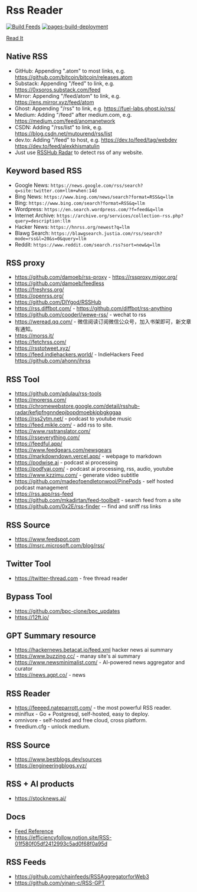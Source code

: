 # Rss Reader

[![Build Feeds](https://github.com/Akagi201/rss/actions/workflows/ci.yaml/badge.svg)](https://github.com/Akagi201/rss/actions/workflows/ci.yaml) [![pages-build-deployment](https://github.com/Akagi201/rss/actions/workflows/pages/pages-build-deployment/badge.svg)](https://github.com/Akagi201/rss/actions/workflows/pages/pages-build-deployment)

[Read It](https://akagi201.github.io/rss)

## Native RSS

* GitHub: Appending ".atom" to most links, e.g. <https://github.com/bitcoin/bitcoin/releases.atom>
* Substack: Appending "/feed" to link, e.g. <https://0xsoros.substack.com/feed>
* Mirror: Appending "/feed/atom" to link, e.g. <https://ens.mirror.xyz/feed/atom>
* Ghost: Appending "/rss" to link, e.g. <https://fuel-labs.ghost.io/rss/>
* Medium: Adding "/feed" after medium.com, e.g. <https://medium.com/feed/anomanetwork>
* CSDN: Adding "/rss/list" to link, e.g. <https://blog.csdn.net/mutourend/rss/list>
* dev.to: Adding "/feed" to host, e.g. <https://dev.to/feed/tag/webdev> <https://dev.to/feed/alexkhismatulin>
* Just use [RSSHub Radar](https://chromewebstore.google.com/detail/kefjpfngnndepjbopdmoebkipbgkggaa) to detect rss of any website.

## Keyword based RSS

* Google News: `https://news.google.com/rss/search?q=site:twitter.com+llm+when:14d`
* Bing News: `https://www.bing.com/news/search?format=RSS&q=llm`
* Bing: `https://www.bing.com/search?format=RSS&q=llm`
* Wordpress: `https://en.search.wordpress.com/?f=feed&q=llm`
* Internet Archive: `https://archive.org/services/collection-rss.php?query=description:llm`
* Hacker News: `https://hnrss.org/newest?q=llm`
* Blawg Search: `https://blawgsearch.justia.com/rss/search?mode=rss&l=20&s=0&query=llm`
* Reddit: `https://www.reddit.com/search.rss?sort=new&q=llm`

## RSS proxy

* <https://github.com/damoeb/rss-proxy> - <https://rssproxy.migor.org/>
* <https://github.com/damoeb/feedless>
* <https://freshrss.org/>
* <https://openrss.org/>
* <https://github.com/DIYgod/RSSHub>
* <https://rss.diffbot.com/> - <https://github.com/diffbot/rss-anything>
* <https://github.com/cooderl/wewe-rss/> - wechat to rss
* <https://weread.qq.com/> - 微信阅读订阅微信公众号，加入书架即可，新文章有通知。
* <https://morss.it/>
* <https://fetchrss.com/>
* <https://rsstotweet.xyz/>
* <https://feed.indiehackers.world/> - IndieHackers Feed <https://github.com/ahonn/ihrss>

## RSS Tool

* <https://github.com/adulau/rss-tools>
* <https://morerss.com/>
* <https://chromewebstore.google.com/detail/rsshub-radar/kefjpfngnndepjbopdmoebkipbgkggaa>
* <https://rss2ytm.net/> - podcast to youtube music
* <https://feed.mikle.com/> - add rss to site.
* <https://www.rsstranslator.com/>
* <https://rsseverything.com/>
* <https://feedful.app/>
* <https://www.feedgears.com/newsgears>
* <https://markdowndown.vercel.app/> - webpage to markdown
* <https://podwise.ai> - podcast ai processing
* <https://podfyai.com/> - podcast ai processing, rss, audio, youtube
* <https://www.kzzimu.com/> - generate video subtitle
* <https://github.com/madeofpendletonwool/PinePods> - self hosted podcast management
* <https://rss.app/rss-feed>
* <https://github.com/mkadirtan/feed-toolbelt> - search feed from a site
* <https://github.com/0x2E/rss-finder> -- find and sniff rss links

## RSS Source

* <https://www.feedspot.com>
* <https://msrc.microsoft.com/blog/rss/>

## Twitter Tool

* <https://twitter-thread.com> - free thread reader

## Bypass Tool

* <https://github.com/bpc-clone/bpc_updates>
* <https://12ft.io/>

## GPT Summary resource

* <https://hackernews.betacat.io/feed.xml> hacker news ai summary
* <https://www.buzzing.cc/> - manay site's ai summary
* <https://www.newsminimalist.com/> - AI-powered news aggregator and curator
* <https://news.agpt.co/> - news

## RSS Reader

* <https://feeeed.nateparrott.com/> - the most powerful RSS reader.
* miniflux - Go + Postgresql, self-hosted, easy to deploy.
* omnivore - self-hosted and free cloud, cross platform.
* freedium.cfg - unlock medium.

## RSS Source

* <https://www.bestblogs.dev/sources>
* <https://engineeringblogs.xyz/>

## RSS + AI products

* <https://stocknews.ai/>

## Docs

* [Feed Reference](https://github.com/osmoscraft/osmosfeed/blob/master/docs/osmosfeed-yaml-reference.md)
* <https://efficiencyfollow.notion.site/RSS-01f580f05df2412993c5ad0f68f0a95d>

## RSS Feeds

* <https://github.com/chainfeeds/RSSAggregatorforWeb3>
* <https://github.com/yinan-c/RSS-GPT>
